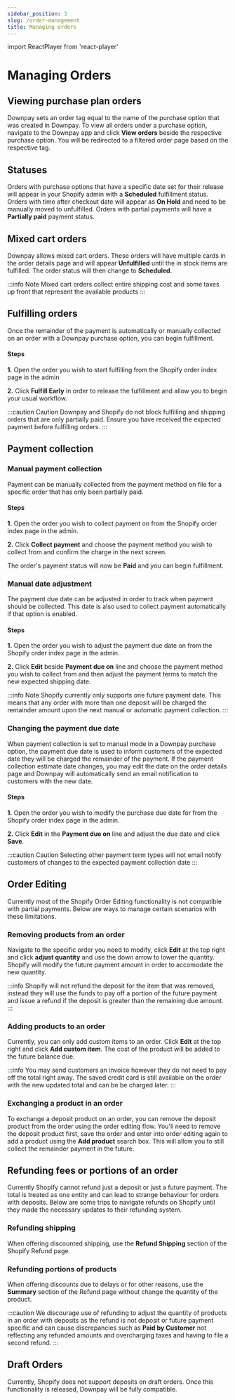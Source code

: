 ```yaml
---
sidebar_position: 3
slug: /order-management
title: Managing orders
---
```

import ReactPlayer from 'react-player'

# Managing Orders

## Viewing purchase plan orders

Downpay sets an order tag equal to the name of the purchase option that was created in Downpay. To view all orders under a purchase option, navigate to the Downpay app and click **View orders** beside the respective purchase option. You will be redirected to a filtered order page based on the respective tag.

## Statuses

Orders with purchase options that have a specific date set for their release will appear in your Shopify admin with a **Scheduled** fulfillment status. Orders with time after checkout date will appear as **On Hold** and need to be manually moved to unfulfilled.  Orders with partial payments will have a **Partially paid** payment status.

## Mixed cart orders

Downpay allows mixed cart orders. These orders will have multiple cards in the order details page and will appear **Unfulfilled** until the in stock items are fulfilled. The order status will then change to **Scheduled**. 

:::info Note
Mixed cart orders collect entire shipping cost and some taxes up front that represent the available products
:::

## Fulfilling orders

Once the remainder of the payment is automatically or manually collected on an order with a Downpay purchase option, you can begin fulfillment. 

#### Steps

**1.** Open the order you wish to start fulfilling from the Shopify order index page in the admin

**2.** Click **Fulfill Early** in order to release the fulfillment and allow you to begin your usual workflow.


:::caution Caution
Downpay and Shopify do not block fulfilling and shipping orders that are only partially paid. Ensure you have received the expected payment before fulfilling orders.
:::

## Payment collection

### Manual payment collection

Payment can be manually collected from the payment method on file for a specific order that has only been partially paid. 

#### Steps

**1.** Open the order you wish to collect payment on from the Shopify order index page in the admin.

**2.** Click **Collect payment** and choose the payment method you wish to collect from and confirm the charge in the next screen.

The order's payment status will now be **Paid** and you can begin fulfillment.

### Manual date adjustment

The payment due date can be adjusted in order to track when payment should be collected. This date is also used to collect payment automatically if that option is enabled.

#### Steps

**1.** Open the order you wish to adjust the payment due date on from the Shopify order index page in the admin.

**2.** Click **Edit** beside **Payment due on** line and choose the payment method you wish to collect from and then adjust the payment terms to match the new expected shipping date.

:::info Note
Shopify currently only supports one future payment date. This means that any order with more than one deposit will be charged the remainder amount upon the next manual or automatic payment collection.
:::

### Changing the payment due date

When payment collection is set to manual mode in a Downpay purchase option, the payment due date is used to inform customers of the expected date they will be charged the remainder of the payment. If the payment collection estimate date changes, you may edit the date on the order details page and Downpay will automatically send an email notification to customers with the new date.

#### Steps

**1.** Open the order you wish to modify the purchase due date for from the Shopify order index page in the admin.

**2.** Click **Edit** in the **Payment due on** line and adjust the due date and click **Save**.

:::caution Caution
Selecting other payment term types will not email notify customers of changes to the expected payment collection date
:::

## Order Editing

Currently most of the Shopify Order Editing functionality is not compatible with partial payments. Below are ways to manage certain scenarios with these limitations.  

### Removing products from an order

<ReactPlayer controls url='https://hypehound-public.s3.amazonaws.com/order-editing-remove.mp4'/>

Navigate to the specific order you need to modify, click **Edit** at the top right and click **adjust quantity** and use the down arrow to lower the quantity. Shopify will modify the future payment amount in order to accomodate the new quantity. 

:::info
Shopify will not refund the deposit for the item that was removed, instead they will use the funds to pay off a portion of the future payment and issue a refund if the deposit is greater than the remaining due amount.  
:::

### Adding products to an order

<ReactPlayer controls url='https://hypehound-public.s3.amazonaws.com/order-editing-add.mp4'/>

Currently, you can only add custom items to an order. Click **Edit** at the top right and click **Add custom item**. The cost of the product will be added to the future balance due. 

:::info
You may send customers an invoice however they do not need to pay off the total right away. The saved credit card is still available on the order with the new updated total and can be be charged later. 
:::

### Exchanging a product in an order

To exchange a deposit product on an order, you can remove the deposit product from the order using the order editing flow. You'll need to remove the deposit product first, save the order and enter into order editing again to add a product using the **Add product** search box. This will allow you to still collect the remainder payment in the future.

## Refunding fees or portions of an order

<ReactPlayer controls url='https://hypehound-public.s3.amazonaws.com/refunding.mov'/>

Currently Shopify cannot refund just a deposit or just a future payment. The total is treated as one entity and can lead to strange behaviour for orders with deposits. Below are some trips to navigate refunds on Shopify until they made the necessary updates to their refunding system.

### Refunding shipping


When offering discounted shipping, use the **Refund Shipping** section of the Shopify Refund page.

### Refunding portions of products

When offering discounts due to delays or for other reasons, use the **Summary** section of the Refund page without change the quantity of the product. 

:::caution
We discourage use of refunding to adjust the quantity of products in an order with deposits as the refund is not deposit or future payment specific and can cause discrepancies such as **Paid by Customer** not reflecting any refunded amounts and overcharging taxes and having to file a second refund. 
:::

## Draft Orders

Currently, Shopify does not support deposits on draft orders. Once this functionality is released, Downpay will be fully compatible. 
